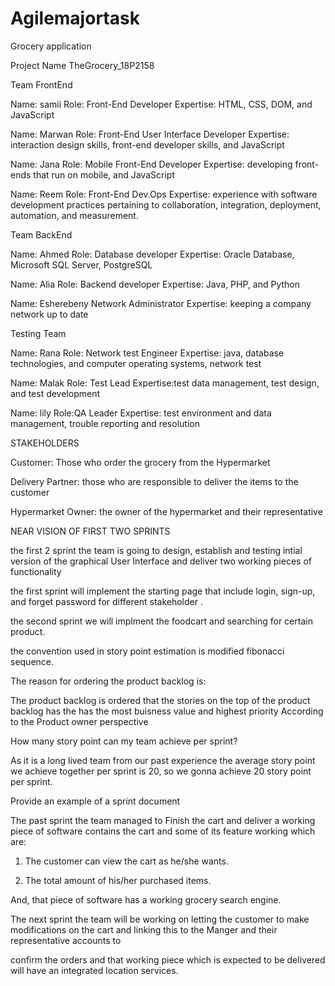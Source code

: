 # Agilemajortask
Grocery application

Project Name TheGrocery_18P2158

Team FrontEnd

Name: samii Role: Front-End Developer Expertise: HTML, CSS, DOM, and JavaScript

Name: Marwan Role: Front-End User Interface Developer Expertise: interaction design skills, front-end developer skills, and JavaScript

Name: Jana Role: Mobile Front-End Developer Expertise: developing front-ends that run on mobile, and JavaScript

Name: Reem Role: Front-End Dev.Ops Expertise: experience with software development practices pertaining to collaboration, integration, deployment, automation, and measurement.

Team BackEnd 

Name: Ahmed Role: Database developer Expertise: Oracle Database, Microsoft SQL Server, PostgreSQL

Name: Alia Role: Backend developer Expertise: Java, PHP, and Python

Name: Esherebeny Network Administrator  Expertise: keeping a company network up to date 

Testing Team 

Name: Rana Role: Network test Engineer Expertise: java, database technologies, and computer operating systems, network test

Name: Malak Role: Test Lead Expertise:test data management, test design, and test development

Name: lily Role:QA Leader Expertise: test environment and data management, trouble reporting and resolution

STAKEHOLDERS

Customer: Those who order the grocery from the Hypermarket 

Delivery Partner: those who are responsible to deliver the items to the customer 

Hypermarket Owner: the owner of the hypermarket and their representative 

NEAR VISION OF FIRST TWO SPRINTS 

the first 2 sprint the team is going to design, establish and testing intial version of the graphical User Interface and deliver two working pieces of functionality

the first sprint will implement the starting page that include login, sign-up, and forget password for different stakeholder .

the second sprint we will implment the foodcart and searching for certain product.

the convention used in story point estimation is modified fibonacci sequence.

The reason for  ordering the product backlog is:

The product backlog is ordered that the stories on the top of the product backlog has the  has the most buisness value and highest priority According to the Product owner perspective 

How many story point can my team achieve per sprint?

As it is a long lived team from our past experience the average story point we achieve together per sprint is 20, so we gonna achieve 20 story point per sprint.

Provide an example of a sprint document

The past sprint the team managed to Finish the cart and deliver a working piece of software contains the cart and some of its feature working which are:

1.	The customer can view the cart as he/she wants.
	 
2.	The total amount of his/her purchased items.

And, that piece of software has a working grocery search engine.

The next sprint the team will be working on letting the customer to make modifications on the cart and linking this to the Manger and their representative accounts to 

confirm the orders and that working piece which is expected to be delivered will have an integrated location services.



